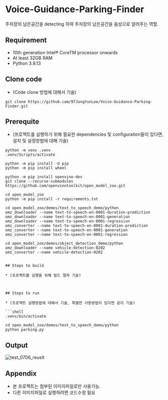 # Voice-Guidance-Parking-Finder

주차장의 남은공간을 detecting 하여 주차장의 남은공간을 음성으로 알려주는 역할.

## Requirement
* 10th generation Intel® CoreTM processor onwards
* At least 32GB RAM
* Python 3.9.13
  
## Clone code

* (Code clone 방법에 대해서 기술)

```shell
git clone https://github.com/97JongYunLee/Voice-Guidance-Parking-Finder.git
```

## Prerequite

* (프로잭트를 실행하기 위해 필요한 dependencies 및 configuration들이 있다면, 설치 및 설정방법에 대해 기술)

```shell
python -m venv .venv
.venv/Scripts/activate

python -m pip install -U pip
python -m pip install wheel

python -m pip install openvino-dev
git clone --recurse-submodules https://github.com/openvinotoolkit/open_model_zoo.git

cd open_model_zoo
python -m pip install -r requirements.txt

cd open_model_zoo/demos/text_to_speech_demo/python
omz_downloader --name text-to-speech-en-0001-duration-prediction
omz_downloader --name text-to-speech-en-0001-generation
omz_downloader --name text-to-speech-en-0001-regression
omz_converter --name text-to-speech-en-0001-duration-prediction
omz_converter --name text-to-speech-en-0001-generation
omz_converter --name text-to-speech-en-0001-regression

cd open_model_zoo/demos/object_detection_demo/python
omz_downloader --name vehicle-detection-0202
omz_converter --name vehicle-detection-0202


## Steps to build

* (프로젝트를 실행을 위해 빌드 절차 기술)



## Steps to run

* (프로젝트 실행방법에 대해서 기술, 특별한 사용방법이 있다면 같이 기술)

```shell 
.venv/bin/activate

cd open_model_zoo/demos/text_to_speech_demo/python
python parking.py
```

## Output

![test_0706_reuslt](https://github.com/97JongYunLee/Voice-Guidance-Parking-Finder/assets/139088562/37b53368-0709-4a63-b311-3b4c309f3db8)




## Appendix

* 본 프로젝트는 첨부된 이미지파일로만 사용가능.
* 다른 이미지파일로 실행하려면 코드수정 필요
